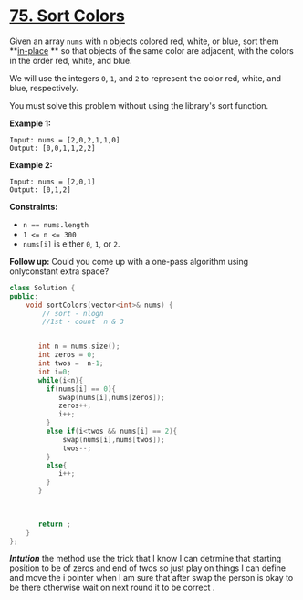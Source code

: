 # [75. Sort Colors](https://leetcode.com/problems/sort-colors/description/)

Given an array `nums` with `n` objects colored red, white, or blue, sort them **<a href="https://en.wikipedia.org/wiki/In-place_algorithm" target="_blank">in-place</a> ** so that objects of the same color are adjacent, with the colors in the order red, white, and blue.

We will use the integers `0`, `1`, and `2` to represent the color red, white, and blue, respectively.

You must solve this problem without using the library's sort function.

**Example 1:** 

```
Input: nums = [2,0,2,1,1,0]
Output: [0,0,1,1,2,2]
```

**Example 2:** 

```
Input: nums = [2,0,1]
Output: [0,1,2]
```

**Constraints:** 

- `n == nums.length`
- `1 <= n <= 300`
- `nums[i]` is either `0`, `1`, or `2`.

**Follow up:** Could you come up with a one-pass algorithm using onlyconstant extra space?  

```cpp
class Solution {
public:
    void sortColors(vector<int>& nums) {
        // sort - nlogn
        //1st - count  n & 3


       int n = nums.size();
       int zeros = 0;
       int twos =  n-1;
       int i=0;
       while(i<n){
         if(nums[i] == 0){
            swap(nums[i],nums[zeros]);
            zeros++;
            i++;
         }
         else if(i<twos && nums[i] == 2){
             swap(nums[i],nums[twos]);
             twos--;
         }
         else{
            i++;
         }
       }
        
       

       return ;
    }
};

```  


***Intution***
the method use the trick that I know I can detrmine that starting position to be of zeros and end of twos so just play on things I can define and move the i pointer when I am sure that after swap the person is okay to be there otherwise wait on next round it to be correct .